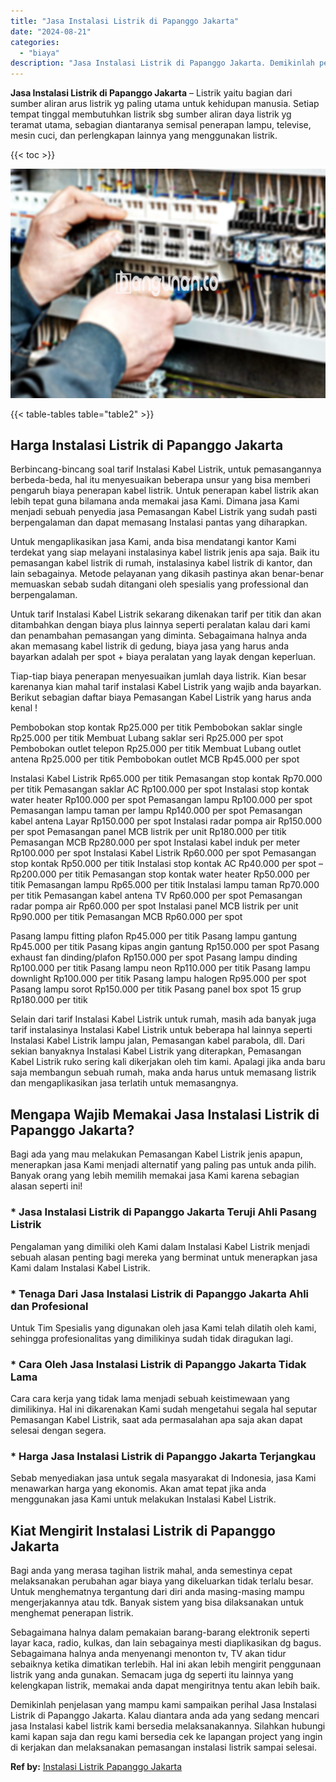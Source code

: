 ```yaml
---
title: "Jasa Instalasi Listrik di Papanggo Jakarta"
date: "2024-08-21"
categories: 
  - "biaya"
description: "Jasa Instalasi Listrik di Papanggo Jakarta. Demikinlah penjelasan yang mampu kami sampaikan perihal Jasa Instalasi Listrik di Papanggo Jakarta. Kalau diantar..."
---
```


**Jasa Instalasi Listrik di Papanggo Jakarta** – Listrik yaitu bagian dari sumber aliran arus listrik yg paling utama untuk kehidupan manusia. Setiap tempat tinggal membutuhkan listrik sbg sumber aliran daya listrik yg teramat utama, sebagian diantaranya semisal penerapan lampu, televise, mesin cuci, dan perlengkapan lainnya yang menggunakan listrik.

{{< toc >}}

![Jasa Instalasi Listrik di Papanggo Jakarta](/images/instalasi-listrik-murah35.png)

{{< table-tables table="table2" >}}

## Harga Instalasi Listrik di Papanggo Jakarta

Berbincang-bincang soal tarif Instalasi Kabel Listrik, untuk pemasangannya berbeda-beda, hal itu menyesuaikan beberapa unsur yang bisa memberi pengaruh biaya penerapan kabel listrik. Untuk penerapan kabel listrik akan lebih tepat guna bilamana anda memakai jasa Kami. Dimana jasa Kami menjadi sebuah penyedia jasa Pemasangan Kabel Listrik yang sudah pasti berpengalaman dan dapat memasang Instalasi pantas yang diharapkan.

Untuk mengaplikasikan jasa Kami, anda bisa mendatangi kantor Kami terdekat yang siap melayani instalasinya kabel listrik jenis apa saja. Baik itu pemasangan kabel listrik di rumah, instalasinya kabel listrik di kantor, dan lain sebagainya. Metode pelayanan yang dikasih pastinya akan benar-benar memuaskan sebab sudah ditangani oleh spesialis yang professional dan berpengalaman.

Untuk tarif Instalasi Kabel Listrik sekarang dikenakan tarif per titik dan akan ditambahkan dengan biaya plus lainnya seperti peralatan kalau dari kami dan penambahan pemasangan yang diminta. Sebagaimana halnya anda akan memasang kabel listrik di gedung, biaya jasa yang harus anda bayarkan adalah per spot + biaya peralatan yang layak dengan keperluan.

Tiap-tiap biaya penerapan menyesuaikan jumlah daya listrik. Kian besar karenanya kian mahal tarif instalasi Kabel Listrik yang wajib anda bayarkan. Berikut sebagian daftar biaya Pemasangan Kabel Listrik yang harus anda kenal !

Pembobokan stop kontak Rp25.000 per titik Pembobokan saklar single Rp25.000 per titik Membuat Lubang saklar seri Rp25.000 per spot Pembobokan outlet telepon Rp25.000 per titik Membuat Lubang outlet antena Rp25.000 per titik Pembobokan outlet MCB Rp45.000 per spot

Instalasi Kabel Listrik Rp65.000 per titik Pemasangan stop kontak Rp70.000 per titik Pemasangan saklar AC Rp100.000 per spot Instalasi stop kontak water heater Rp100.000 per spot Pemasangan lampu Rp100.000 per spot Pemasangan lampu taman per lampu Rp140.000 per spot Pemasangan kabel antena Layar Rp150.000 per spot Instalasi radar pompa air Rp150.000 per spot Pemasangan panel MCB listrik per unit Rp180.000 per titik Pemasangan MCB Rp280.000 per spot Instalasi kabel induk per meter Rp100.000 per spot Instalasi Kabel Listrik Rp60.000 per spot Pemasangan stop kontak Rp50.000 per titik Instalasi stop kontak AC Rp40.000 per spot – Rp200.000 per titik Pemasangan stop kontak water heater Rp50.000 per titik Pemasangan lampu Rp65.000 per titik Instalasi lampu taman Rp70.000 per titik Pemasangan kabel antena TV Rp60.000 per spot Pemasangan radar pompa air Rp60.000 per spot Instalasi panel MCB listrik per unit Rp90.000 per titik Pemasangan MCB Rp60.000 per spot

Pasang lampu fitting plafon Rp45.000 per titik Pasang lampu gantung Rp45.000 per titik Pasang kipas angin gantung Rp150.000 per spot Pasang exhaust fan dinding/plafon Rp150.000 per spot Pasang lampu dinding Rp100.000 per titik Pasang lampu neon Rp110.000 per titik Pasang lampu downlight Rp100.000 per titik Pasang lampu halogen Rp95.000 per spot Pasang lampu sorot Rp150.000 per titik Pasang panel box spot 15 grup Rp180.000 per titik

Selain dari tarif Instalasi Kabel Listrik untuk rumah, masih ada banyak juga tarif instalasinya Instalasi Kabel Listrik untuk beberapa hal lainnya seperti Instalasi Kabel Listrik lampu jalan, Pemasangan kabel parabola, dll. Dari sekian banyaknya Instalasi Kabel Listrik yang diterapkan, Pemasangan Kabel Listrik ruko sering kali dikerjakan oleh tim kami. Apalagi jika anda baru saja membangun sebuah rumah, maka anda harus untuk memasang listrik dan mengaplikasikan jasa terlatih untuk memasangnya.

## Mengapa Wajib Memakai Jasa Instalasi Listrik di Papanggo Jakarta?

Bagi ada yang mau melakukan Pemasangan Kabel Listrik jenis apapun, menerapkan jasa Kami menjadi alternatif yang paling pas untuk anda pilih. Banyak orang yang lebih memilih memakai jasa Kami karena sebagian alasan seperti ini!

### \* Jasa Instalasi Listrik di Papanggo Jakarta Teruji Ahli Pasang Listrik

Pengalaman yang dimiliki oleh Kami dalam Instalasi Kabel Listrik menjadi sebuah alasan penting bagi mereka yang berminat untuk menerapkan jasa Kami dalam Instalasi Kabel Listrik.

### \* Tenaga Dari Jasa Instalasi Listrik di Papanggo Jakarta Ahli dan Profesional

Untuk Tim Spesialis yang digunakan oleh jasa Kami telah dilatih oleh kami, sehingga profesionalitas yang dimilikinya sudah tidak diragukan lagi.

### \* Cara Oleh Jasa Instalasi Listrik di Papanggo Jakarta Tidak Lama

Cara cara kerja yang tidak lama menjadi sebuah keistimewaan yang dimilikinya. Hal ini dikarenakan Kami sudah mengetahui segala hal seputar Pemasangan Kabel Listrik, saat ada permasalahan apa saja akan dapat selesai dengan segera.

### \* Harga Jasa Instalasi Listrik di Papanggo Jakarta Terjangkau

Sebab menyediakan jasa untuk segala masyarakat di Indonesia, jasa Kami menawarkan harga yang ekonomis. Akan amat tepat jika anda menggunakan jasa Kami untuk melakukan Instalasi Kabel Listrik.

## Kiat Mengirit Instalasi Listrik di Papanggo Jakarta


Bagi anda yang merasa tagihan listrik mahal, anda semestinya cepat melaksanakan perubahan agar biaya yang dikeluarkan tidak terlalu besar. Untuk menghematnya tergantung dari diri anda masing-masing mampu mengerjakannya atau tdk. Banyak sistem yang bisa dilaksanakan untuk menghemat penerapan listrik.

Sebagaimana halnya dalam pemakaian barang-barang elektronik seperti layar kaca, radio, kulkas, dan lain sebagainya mesti diaplikasikan dg bagus. Sebagaimana halnya anda menyenangi menonton tv, TV akan tidur sebaiknya ketika dimatikan terlebih. Hal ini akan lebih mengirit penggunaan listrik yang anda gunakan. Semacam juga dg seperti itu lainnya yang kelengkapan listrik, memakai anda dapat mengiritnya tentu akan lebih baik.

Demikinlah penjelasan yang mampu kami sampaikan perihal Jasa Instalasi Listrik di Papanggo Jakarta. Kalau diantara anda ada yang sedang mencari jasa Instalasi kabel listrik kami bersedia melaksanakannya. Silahkan hubungi kami kapan saja dan regu kami bersedia cek ke lapangan project yang ingin di kerjakan dan melaksanakan pemasangan instalasi listrik sampai selesai.

**Ref by:** [Instalasi Listrik Papanggo Jakarta](https://id.wikipedia.org/wiki/Instalasi)
